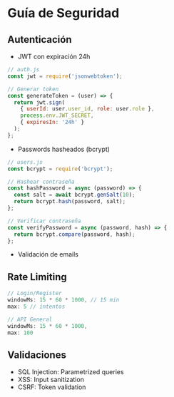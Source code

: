 # Guía de Seguridad

## Autenticación

- JWT con expiración 24h
```javascript
// auth.js
const jwt = require('jsonwebtoken');

// Generar token
const generateToken = (user) => {
  return jwt.sign(
    { userId: user.user_id, role: user.role },
    process.env.JWT_SECRET,
    { expiresIn: '24h' }
  );
};
```
- Passwords hasheados (bcrypt)
```javascript
// users.js
const bcrypt = require('bcrypt');

// Hashear contraseña
const hashPassword = async (password) => {
  const salt = await bcrypt.genSalt(10);
  return bcrypt.hash(password, salt);
};

// Verificar contraseña
const verifyPassword = async (password, hash) => {
  return bcrypt.compare(password, hash);
};
```

- Validación de emails

## Rate Limiting

```javascript
// Login/Register
windowMs: 15 * 60 * 1000, // 15 min
max: 5 // intentos

// API General
windowMs: 15 * 60 * 1000,
max: 100
```

## Validaciones

- SQL Injection: Parametrized queries
- XSS: Input sanitization
- CSRF: Token validation
